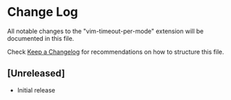 # Change Log

All notable changes to the "vim-timeout-per-mode" extension will be documented in this file.

Check [Keep a Changelog](http://keepachangelog.com/) for recommendations on how to structure this file.

## [Unreleased]

- Initial release